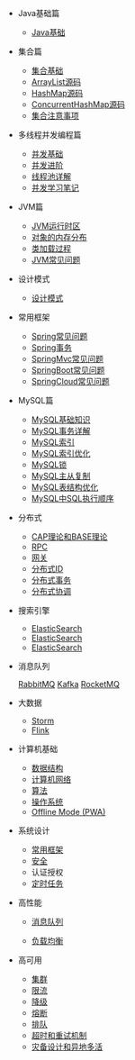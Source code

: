 - Java基础篇

  - [Java基础](./Java/basis/Java基础.md)
  
- 集合篇

  - [集合基础](./Java/collection/Java%E9%9B%86%E5%90%88%E5%9F%BA%E7%A1%80.md)
  - [ArrayList源码](./Java/collection/arraylist-source-code.md)
  - [HashMap源码](./Java/collection/hashmap-source-code.md)
  - [ConcurrentHashMap源码](./Java/collection/concurrent-hash-map-source-code.md)
  - [集合注意事项](./Java/collection/集合注意事项.md)
  
  
- 多线程并发编程篇

  - [并发基础](./Java/concurrent/java%E5%B9%B6%E5%8F%91%E5%9F%BA%E7%A1%80.md)
  - [并发进阶](./Java/concurrent/java%E5%B9%B6%E5%8F%91%E8%BF%9B%E9%98%B6.md)
  - [线程池详解](./Java/concurrent/thread-pool.md)
  - [并发学习笔记](./Java/concurrent/JUC%E5%B9%B6%E5%8F%91%E5%AD%A6%E4%B9%A0.md)
  
- JVM篇

  - [JVM运行时区](./Java/jvm/jvm-partition.md)
  - [对象的内存分布](./Java/jvm/Java%E5%AF%B9%E8%B1%A1%E5%86%85%E5%AD%98%E5%88%86%E5%B8%83.md)
  - [类加载过程](./Java/jvm/jvm-%E7%B1%BB%E5%8A%A0%E8%BD%BD%E8%BF%87%E7%A8%8B.md)
  - [JVM常见问题](./Java/jvm/jvm-%E5%B8%B8%E8%A7%81%E9%97%AE%E9%A2%98.md)
  
- 设计模式

  - [设计模式](./Java/design-pattern/23种设计模式.md)
  
- 常用框架
  
  - [Spring常见问题](./system-design/framework/spring/spring-basis.md)
  - [Spring事务](./system-design/framework/spring/spring-transaction.md)
  - [SpringMvc常见问题](./system-design/framework/spring/spring-mvc-basis.md)
  - [SpringBoot常见问题](./system-design/framework/spring/spring-boot-basis.md)
  - [SpringCloud常见问题](./system-design/framework/spring/spring-cloud-basis.md)
  
- MySQL篇

  - [MySQL基础知识](./database/mysql/mysql-basis.md)
  - [MySQL事务详解](./database/mysql/mysql-transaction.md)
  - [MySQL索引](./database/mysql/mysql-index-introduce.md)
  - [MySQL索引优化](./database/mysql/mysql-optimize-index.md)
  - [MySQL锁](./database/mysql/mysql-lock.md)
  - [MySQL主从复制](./database/mysql/mysql-master-slave.md)
  - [MySQL表结构优化](./database/mysql/mysql-optimize-table-structure.md)
  - [MySQL中SQL执行顺序](./database/mysql/MySQL中SQL执行顺序.md)

- 分布式

  - [CAP理论和BASE理论](CAP.md)
  - [RPC](rpc.md)
  - [网关](gateway.md)
  - [分布式ID](分布式ID.md)
  - [分布式事务](分布式事务.md)
  - [分布式协调](分布式协调.md)
  
- 搜索引擎

  - [ElasticSearch](./distributed-middleware/elasticsearch/elasticsearch.md)
  - [ElasticSearch](./distributed-middleware/elasticsearch/elasticsearch.md)
  - [ElasticSearch](./distributed-middleware/elasticsearch/elasticsearch.md)
  
- 消息队列
  
  [RabbitMQ](./distributed-middleware/mq/RabbitMQ.md)
  [Kafka]()
  [RocketMQ]()
  
- 大数据

  - [Storm]()
  - [Flink]()
  
  
- 计算机基础

  - [数据结构](deploy.md)
  - [计算机网络](helpers.md)
  - [算法](vue.md)
  - [操作系统](cdn.md)
  - [Offline Mode (PWA)](pwa.md)

- 系统设计

  - [常用框架](常用框架.md)
  - [安全](安全.md)
  - 认证授权
  - [定时任务](定时任务.md)

- 高性能

  - [消息队列](消息队列.md)

  - [负载均衡](负载均衡.md)

- 高可用

  - [集群](集群.md)
  - [限流](限流.md)
  - [降级](降级.md)
  - [熔断](熔断.md)
  - [排队](排队.md)
  - [超时和重试机制](超时重试.md)
  - [灾备设计和异地多活](灾备和异地多活.md)
